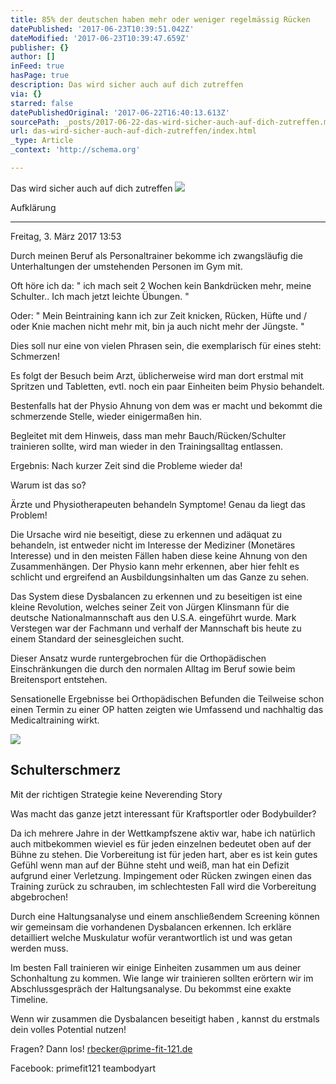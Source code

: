 ```yaml
---
title: 85% der deutschen haben mehr oder weniger regelmässig Rücken
datePublished: '2017-06-23T10:39:51.042Z'
dateModified: '2017-06-23T10:39:47.659Z'
publisher: {}
author: []
inFeed: true
hasPage: true
description: Das wird sicher auch auf dich zutreffen
via: {}
starred: false
datePublishedOriginal: '2017-06-22T16:40:13.613Z'
sourcePath: _posts/2017-06-22-das-wird-sicher-auch-auf-dich-zutreffen.md
url: das-wird-sicher-auch-auf-dich-zutreffen/index.html
_type: Article
_context: 'http://schema.org'

---
```

Das wird sicher auch auf dich zutreffen
![](https://the-grid-user-content.s3-us-west-2.amazonaws.com/a9482f66-9276-434b-8d27-1b27bf754a3b.jpg)

Aufklärung

---

Freitag, 3\. März 2017 13:53

Durch meinen Beruf als Personaltrainer bekomme ich zwangsläufig die Unterhaltungen der umstehenden Personen im Gym mit.

Oft höre ich da: " ich mach seit 2 Wochen kein Bankdrücken mehr, meine Schulter.. Ich mach jetzt leichte Übungen. "

Oder: " Mein Beintraining kann ich zur Zeit knicken, Rücken, Hüfte und / oder Knie machen nicht mehr mit, bin ja auch nicht mehr der Jüngste. "

Dies soll nur eine von vielen Phrasen sein, die exemplarisch für eines steht: Schmerzen!

Es folgt der Besuch beim Arzt, üblicherweise wird man dort erstmal mit Spritzen und Tabletten, evtl. noch ein paar Einheiten beim Physio behandelt.

Bestenfalls hat der Physio Ahnung von dem was er macht und bekommt die schmerzende Stelle, wieder einigermaßen hin.

Begleitet mit dem Hinweis, dass man mehr Bauch/Rücken/Schulter trainieren sollte, wird man wieder in den Trainingsalltag entlassen.

Ergebnis: Nach kurzer Zeit sind die Probleme wieder da!

Warum ist das so?

Ärzte und Physiotherapeuten behandeln Symptome! Genau da liegt das Problem!

Die Ursache wird nie beseitigt, diese zu erkennen und adäquat zu behandeln, ist entweder nicht im Interesse der Mediziner (Monetäres Interesse) und in den meisten Fällen haben diese keine Ahnung von den Zusammenhängen. Der Physio kann mehr erkennen, aber hier fehlt es schlicht und ergreifend an Ausbildungsinhalten um das Ganze zu sehen.

Das System diese Dysbalancen zu erkennen und zu beseitigen ist eine kleine Revolution, welches seiner Zeit von Jürgen Klinsmann für die deutsche Nationalmannschaft aus den U.S.A. eingeführt wurde. Mark Verstegen war der Fachmann und verhalf der Mannschaft bis heute zu einem Standard der seinesgleichen sucht.

Dieser Ansatz wurde runtergebrochen für die Orthopädischen Einschränkungen die durch den normalen Alltag im Beruf sowie beim Breitensport entstehen.

Sensationelle Ergebnisse bei Orthopädischen Befunden die Teilweise schon einen Termin zu einer OP hatten zeigten wie Umfassend und nachhaltig das Medicaltraining wirkt.

<article style=""><img src="https://the-grid-user-content.s3-us-west-2.amazonaws.com/fd4078ee-4edf-4c83-8684-bea552f7120c.jpg" /><h1>Schulterschmerz</h1><p>Mit der richtigen Strategie keine Neverending Story</p></article>

Was macht das ganze jetzt interessant für Kraftsportler oder Bodybuilder?

Da ich mehrere Jahre in der Wettkampfszene aktiv war, habe ich natürlich auch mitbekommen wieviel es für jeden einzelnen bedeutet oben auf der Bühne zu stehen. Die Vorbereitung ist für jeden hart, aber es ist kein gutes Gefühl wenn man auf der Bühne steht und weiß, man hat ein Defizit aufgrund einer Verletzung. Impingement oder Rücken zwingen einen das Training zurück zu schrauben, im schlechtesten Fall wird die Vorbereitung abgebrochen!

Durch eine Haltungsanalyse und einem anschließendem Screening können wir gemeinsam die vorhandenen Dysbalancen erkennen. Ich erkläre detailliert welche Muskulatur wofür verantwortlich ist und was getan werden muss.

Im besten Fall trainieren wir einige Einheiten zusammen um aus deiner Schonhaltung zu kommen. Wie lange wir trainieren sollten erörtern wir im Abschlussgespräch der Haltungsanalyse. Du bekommst eine exakte Timeline.

Wenn wir zusammen die Dysbalancen beseitigt haben , kannst du erstmals dein volles Potential nutzen!

Fragen? Dann los! rbecker@prime-fit-121.de

Facebook: primefit121 teambodyart